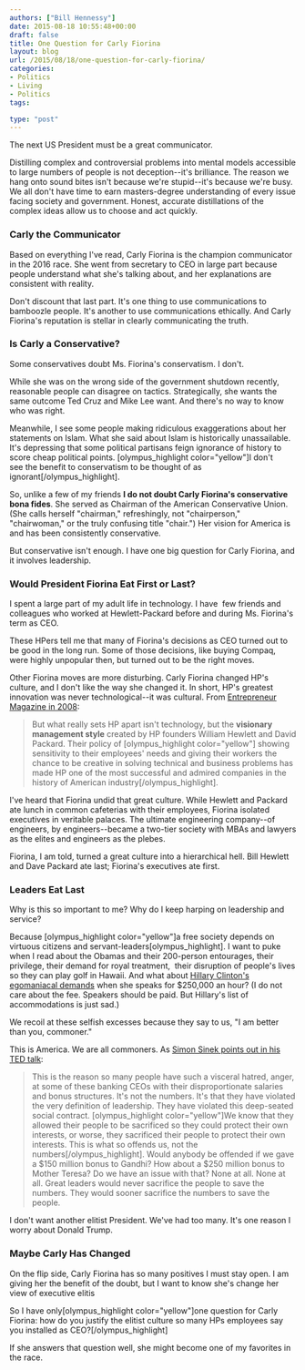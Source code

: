 ```yaml
---
authors: ["Bill Hennessy"]
date: 2015-08-18 10:55:48+00:00
draft: false
title: One Question for Carly Fiorina
layout: blog
url: /2015/08/18/one-question-for-carly-fiorina/
categories:
- Politics
- Living
- Politics
tags:

type: "post"
---
```


The next US President must be a great communicator.

Distilling complex and controversial problems into mental models accessible to large numbers of people is not deception--it's brilliance. The reason we hang onto sound bites isn't because we're stupid--it's because we're busy. We all don't have time to earn masters-degree understanding of every issue facing society and government. Honest, accurate distillations of the complex ideas allow us to choose and act quickly.



### Carly the Communicator



Based on everything I've read, Carly Fiorina is the champion communicator in the 2016 race. She went from secretary to CEO in large part because people understand what she's talking about, and her explanations are consistent with reality.

Don't discount that last part. It's one thing to use communications to bamboozle people. It's another to use communications ethically. And Carly Fiorina's reputation is stellar in clearly communicating the truth.



### Is Carly a Conservative?



Some conservatives doubt Ms. Fiorina's conservatism. I don't.

While she was on the wrong side of the government shutdown recently, reasonable people can disagree on tactics. Strategically, she wants the same outcome Ted Cruz and Mike Lee want. And there's no way to know who was right.

Meanwhile, I see some people making ridiculous exaggerations about her statements on Islam. What she said about Islam is historically unassailable. It's depressing that some political partisans feign ignorance of history to score cheap political points. [olympus_highlight color="yellow"]I don't see the benefit to conservatism to be thought of as ignorant[/olympus_highlight].

So, unlike a few of my friends **I do not doubt Carly Fiorina's conservative bona fides**. She served as Chairman of the American Conservative Union. (She calls herself "chairman," refreshingly, not "chairperson," "chairwoman," or the truly confusing title "chair.") Her vision for America is and has been consistently conservative.

But conservative isn't enough. I have one big question for Carly Fiorina, and it involves leadership.



### Would President Fiorina Eat First or Last?



I spent a large part of my adult life in technology. I have  few friends and colleagues who worked at Hewlett-Packard before and during Ms. Fiorina's term as CEO.

These HPers tell me that many of Fiorina's decisions as CEO turned out to be good in the long run. Some of those decisions, like buying Compaq, were highly unpopular then, but turned out to be the right moves.

Other Fiorina moves are more disturbing. Carly Fiorina changed HP's culture, and I don't like the way she changed it. In short, HP's greatest innovation was never technological--it was cultural. From [Entrepreneur Magazine in 2008](https://www.entrepreneur.com/article/197644):



> But what really sets HP apart isn't technology, but the **visionary management style** created by HP founders William Hewlett and David Packard. Their policy of [olympus_highlight color="yellow"] showing sensitivity to their employees' needs and giving their workers the chance to be creative in solving technical and business problems has made HP one of the most successful and admired companies in the history of American industry[/olympus_highlight].



I've heard that Fiorina undid that great culture. While Hewlett and Packard ate lunch in common cafeterias with their employees, Fiorina isolated executives in veritable palaces. The ultimate engineering company--of engineers, by engineers--became a two-tier society with MBAs and lawyers as the elites and engineers as the plebes.

Fiorina, I am told, turned a great culture into a hierarchical hell. Bill Hewlett and Dave Packard ate last; Fiorina's executives ate first.



### Leaders Eat Last



Why is this so important to me? Why do I keep harping on leadership and service?

Because [olympus_highlight color="yellow"]a free society depends on virtuous citizens and servant-leaders[olympus_highlight]. I want to puke when I read about the Obamas and their 200-person entourages, their privilege, their demand for royal treatment,  their disruption of people's lives so they can play golf in Hawaii. And what about [Hillary Clinton's egomaniacal demands](https://www.slate.com/blogs/the_slatest/2014/11/27/hillary_clinton_speaking_demands.html) when she speaks for $250,000 an hour? (I do not care about the fee. Speakers should be paid. But Hillary's list of accommodations is just sad.)

We recoil at these selfish excesses because they say to us, "I am better than you, commoner."

This is America. We are all commoners. As [Simon Sinek points out in his TED talk](https://hennessysview.com/2015/08/14/what-is-leadership/):


> This is the reason so many people have such a visceral hatred, anger, at some of these banking CEOs with their disproportionate salaries and bonus structures. It's not the numbers. It's that they have violated the very definition of leadership. They have violated this deep-seated social contract. [olympus_highlight color="yellow"]We know that they allowed their people to be sacrificed so they could protect their own interests, or worse, they sacrificed their people to protect their own interests. This is what so offends us, not the numbers[/olympus_highlight]. Would anybody be offended if we gave a $150 million bonus to Gandhi? How about a $250 million bonus to Mother Teresa? Do we have an issue with that? None at all. None at all. Great leaders would never sacrifice the people to save the numbers. They would sooner sacrifice the numbers to save the people.


I don't want another elitist President. We've had too many. It's one reason I worry about Donald Trump.



### Maybe Carly Has Changed



On the flip side, Carly Fiorina has so many positives I must stay open. I am giving her the benefit of the doubt, but I want to know she's change her view of executive elitis

So I have only[olympus_highlight color="yellow"]one question for Carly Fiorina: how do you justify the elitist culture so many HPs employees say you installed as CEO?[/olympus_highlight]

If she answers that question well, she might become one of my favorites in the race.


